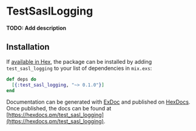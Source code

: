 # TestSaslLogging

**TODO: Add description**

## Installation

If [available in Hex](https://hex.pm/docs/publish), the package can be installed
by adding `test_sasl_logging` to your list of dependencies in `mix.exs`:

```elixir
def deps do
  [{:test_sasl_logging, "~> 0.1.0"}]
end
```

Documentation can be generated with [ExDoc](https://github.com/elixir-lang/ex_doc)
and published on [HexDocs](https://hexdocs.pm). Once published, the docs can
be found at [https://hexdocs.pm/test_sasl_logging](https://hexdocs.pm/test_sasl_logging).

